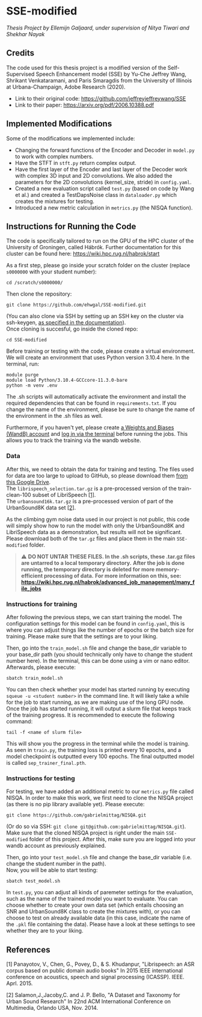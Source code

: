 # SSE-modified  
_Thesis Project by Ellemijn Galjaard, under supervision of Nitya Tiwari and Shekhar Nayak_

## Credits
The code used for this thesis project is a modified version of the Self-Supervised Speech Enhancement model (SSE) by Yu-Che Jeffrey Wang, Shrikant Venkataramani, and Paris Smaragdis from the University of Illinois at Urbana-Champaign, Adobe Research (2020).  

- Link to their original code: https://github.com/jeffreyjeffreywang/SSE
- Link to their paper: https://arxiv.org/pdf/2006.10388.pdf

## Implemented Modifications
Some of the modifications we implemented include:  
- Changing the forward functions of the Encoder and Decoder in ```model.py``` to work with complex numbers.
- Have the STFT in ```stft.py``` return complex output.
- Have the first layer of the Encoder and last layer of the Decoder work with complex 3D input and 2D convolutions. We also added the parameters for the 2D convolutions (kernel_size, stride) in ```config.yaml```.
- Created a new evaluation script called ```test.py``` (based on code by Wang et al.) and created a TestDapsNoise class in ```dataloader.py``` which creates the mixtures for testing.
- Introduced a new metric calculation in ```metrics.py``` (the NISQA function).

## Instructions for Running the Code
The code is specifically tailored to run on the GPU of the HPC cluster of the University of Groningen, called Hábrók.
Further documentation for this cluster can be found here: https://wiki.hpc.rug.nl/habrok/start  

As a first step, please go inside your scratch folder on the cluster (replace ```s0000000``` with your student number):  
```  
cd /scratch/s0000000/  

```
  
Then clone the repository:
```  
git clone https://github.com/ehwgal/SSE-modified.git  

```
(You can also clone via SSH by setting up an SSH key on the cluster via ssh-keygen, [as specified in the documentation](https://wiki.hpc.rug.nl/habrok/connecting_to_the_system/ssh_key_login?s[]=keygen)).  
Once cloning is succesful, go inside the cloned repo:
``` 
cd SSE-modified  

```

Before training or testing with the code, please create a virtual environment. We will create an environment that uses Python version 3.10.4 here.
In the terminal, run:  
```
module purge
module load Python/3.10.4-GCCcore-11.3.0-bare
python -m venv .env  

```  

The .sh scripts will automatically activate the environment and install the required dependencies that can be found in ```requirements.txt```. If you change the name of the environment, please be sure to change the name of the environment in the .sh files as well. 

Furthermore, if you haven't yet, please create [a Weights and Biases (WandB) account](https://wandb.ai/login) and [log in via the terminal](https://docs.wandb.ai/ref/cli/wandb-login) before running the jobs. This allows you to track the training via the wandb website.

### Data
After this, we need to obtain the data for training and testing.
The files used for data are too large to upload to GitHub, so please download them [from this Google Drive](https://drive.google.com/drive/u/0/folders/1QqpeEmKIfQERUHWt1yVtQSyGfB2GtEmf).  
The ```librispeech_selection.tar.gz``` is a pre-processed version of the train-clean-100 subset of LibriSpeech [[1]](#1).  
The ```urbansound16k.tar.gz``` is a pre-processed version of part of the UrbanSound8K data set [[2]](#2).

As the climbing gym noise data used in our project is not public, this code will simply show how to run the model with only the UrbanSound8K and LibriSpeech data as a demonstration, but results will not be significant. Please download both of the ```tar.gz``` files and place them in the main ```SSE-modified``` folder.  

> :warning: **DO NOT UNTAR THESE FILES. In the .sh scripts, these .tar.gz files are untarred to a local temporary directory.**
**After the job is done running, the temporary directory is deleted for more memory-efficient processing of data.**
**For more information on this, see: https://wiki.hpc.rug.nl/habrok/advanced_job_management/many_file_jobs**

### Instructions for training
After following the previous steps, we can start training the model.
The configuration settings for this model can be found in ```config.yaml```, this is where you can adjust things like the number of epochs or the batch size for training. Please make sure that the settings are to your liking.  

Then, go into the ```train_model.sh``` file and change the base_dir variable to your base_dir path (you should technically only have to change the student number here). In the terminal, this can be done using a vim or nano editor. Afterwards, please execute:
```
sbatch train_model.sh  

```

You can then check whether your model has started running by executing ```squeue -u <student number>``` in the command line. It will likely take a while for the job to start running, as we are making use of the long GPU node. Once the job has started running, it will output a slurm file that keeps track of the training progress. It is recommended to execute the following command:
```
tail -f <name of slurm file>

```
This will show you the progress in the terminal while the model is training. As seen in ```train.py```, the training loss is printed every 10 epochs, and a model checkpoint is outputted every 100 epochs. The final outputted model is called ```sep_trainer_final.pth```.

### Instructions for testing
For testing, we have added an additional metric to our ```metrics.py``` file called NISQA. In order to make this work, we first need to clone the NISQA project (as there is no pip library available yet). Please execute:
```
git clone https://github.com/gabrielmittag/NISQA.git

```
(Or do so via SSH: ```git clone git@github.com:gabrielmittag/NISQA.git```). Make sure that the cloned NISQA project is right under the main ```SSE-modified``` folder of this project. 
After this, make sure you are logged into your wandb account as previously explained. 

Then, go into your ```test_model.sh``` file and change the base_dir variable (i.e. change the student number in the path).   
Now, you will be able to start testing:
```
sbatch test_model.sh

``` 

In ```test.py```, you can adjust all kinds of paremeter settings for the evaluation, such as the name of the trained model you want to evaluate. You can choose whether to create your own data set (which entails choosing an SNR and UrbanSound8K class to create the mixtures with), or you can choose to test on already available data (in this case, indicate the name of the ```.pkl``` file containing the data). Please have a look at these settings to see whether they are to your liking.


## References

[1] <a id="2"> Panayotov, V., Chen, G., Povey, D., & S. Khudanpur, "Librispeech: an ASR corpus based on public domain audio books" In 2015 IEEE international conference on acoustics, speech and signal processing (ICASSP). IEEE. Aprl. 2015.</a>

[2] <a id="1">Salamon,J.,Jacoby,C. and J. P. Bello, "A Dataset and Taxonomy for Urban Sound Research" In 22nd ACM International Conference on Multimedia, Orlando USA, Nov. 2014.</a>
